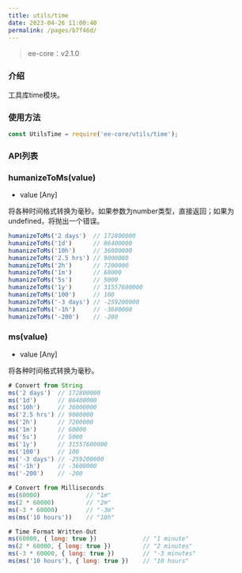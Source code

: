 ```yaml
---
title: utils/time
date: 2023-04-26 11:00:40
permalink: /pages/b7f46d/
---
```


> ee-core：v2.1.0

### 介绍
工具库time模块。
### 使用方法
```javascript
const UtilsTime = require('ee-core/utils/time');
```
### API列表
### humanizeToMs(value)

- value [Any] 

将各种时间格式转换为毫秒。如果参数为number类型，直接返回；如果为undefined，将抛出一个错误。
```javascript
humanizeToMs('2 days')  // 172800000
humanizeToMs('1d')      // 86400000
humanizeToMs('10h')     // 36000000
humanizeToMs('2.5 hrs') // 9000000
humanizeToMs('2h')      // 7200000
humanizeToMs('1m')      // 60000
humanizeToMs('5s')      // 5000
humanizeToMs('1y')      // 31557600000
humanizeToMs('100')     // 100
humanizeToMs('-3 days') // -259200000
humanizeToMs('-1h')     // -3600000
humanizeToMs('-200')    // -200
```

### ms(value)

- value [Any]

将各种时间格式转换为毫秒。
```javascript
# Convert from String
ms('2 days')  // 172800000
ms('1d')      // 86400000
ms('10h')     // 36000000
ms('2.5 hrs') // 9000000
ms('2h')      // 7200000
ms('1m')      // 60000
ms('5s')      // 5000
ms('1y')      // 31557600000
ms('100')     // 100
ms('-3 days') // -259200000
ms('-1h')     // -3600000
ms('-200')    // -200

# Convert from Milliseconds
ms(60000)             // "1m"
ms(2 * 60000)         // "2m"
ms(-3 * 60000)        // "-3m"
ms(ms('10 hours'))    // "10h"

# Time Format Written-Out
ms(60000, { long: true })             // "1 minute"
ms(2 * 60000, { long: true })         // "2 minutes"
ms(-3 * 60000, { long: true })        // "-3 minutes"
ms(ms('10 hours'), { long: true })    // "10 hours"
```

